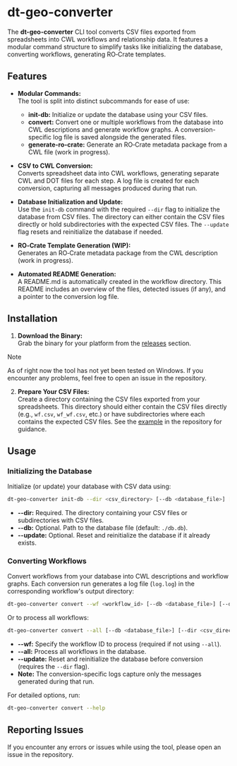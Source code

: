 # dt-geo-converter

The **dt-geo-converter** CLI tool converts CSV files exported from spreadsheets into CWL workflows and relationship data. It features a modular command structure to simplify tasks like initializing the database, converting workflows, generating RO‑Crate templates.

## Features

- **Modular Commands:**  
  The tool is split into distinct subcommands for ease of use:

  - **init-db:** Initialize or update the database using your CSV files.
  - **convert:** Convert one or multiple workflows from the database into CWL descriptions and generate workflow graphs. A conversion-specific log file is saved alongside the generated files.
  - **generate-ro-crate:** Generate an RO‑Crate metadata package from a CWL file (work in progress).

- **CSV to CWL Conversion:**  
  Converts spreadsheet data into CWL workflows, generating separate CWL and DOT files for each step. A log file is created for each conversion, capturing all messages produced during that run.

- **Database Initialization and Update:**  
  Use the `init-db` command with the required `--dir` flag to initialize the database from CSV files. The directory can either contain the CSV files directly or hold subdirectories with the expected CSV files. The `--update` flag resets and reinitialize the database if needed.

- **RO‑Crate Template Generation (WIP):**  
  Generates an RO‑Crate metadata package from the CWL description (work in progress).

- **Automated README Generation:**  
  A README.md is automatically created in the workflow directory. This README includes an overview of the files, detected issues (if any), and a pointer to the conversion log file.

## Installation

1. **Download the Binary:**  
   Grab the binary for your platform from the [releases](https://github.com/Marco-Salvi/dt-geo-db/releases) section.

> [!NOTE]
> As of right now the tool has not yet been tested on Windows. If you encounter any problems, feel free to open an issue in the repository.

2. **Prepare Your CSV Files:**  
   Create a directory containing the CSV files exported from your spreadsheets. This directory should either contain the CSV files directly (e.g., `wf.csv`, `wf_wf.csv`, etc.) or have subdirectories where each contains the expected CSV files. See the [example](./data) in the repository for guidance.

## Usage

### Initializing the Database

Initialize (or update) your database with CSV data using:

```bash
dt-geo-converter init-db --dir <csv_directory> [--db <database_file>] [--update]
```

- **--dir:** Required. The directory containing your CSV files or subdirectories with CSV files.
- **--db:** Optional. Path to the database file (default: `./db.db`).
- **--update:** Optional. Reset and reinitialize the database if it already exists.

### Converting Workflows

Convert workflows from your database into CWL descriptions and workflow graphs. Each conversion run generates a log file (`log.log`) in the corresponding workflow's output directory:

```bash
dt-geo-converter convert --wf <workflow_id> [--db <database_file>] [--dir <csv_directory>] [--update]
```

Or to process all workflows:

```bash
dt-geo-converter convert --all [--db <database_file>] [--dir <csv_directory>] [--update]
```

- **--wf:** Specify the workflow ID to process (required if not using `--all`).
- **--all:** Process all workflows in the database.
- **--update:** Reset and reinitialize the database before conversion (requires the `--dir` flag).
- **Note:** The conversion-specific logs capture only the messages generated during that run.

For detailed options, run:

```bash
dt-geo-converter convert --help
```

## Reporting Issues

If you encounter any errors or issues while using the tool, please open an issue in the repository.
